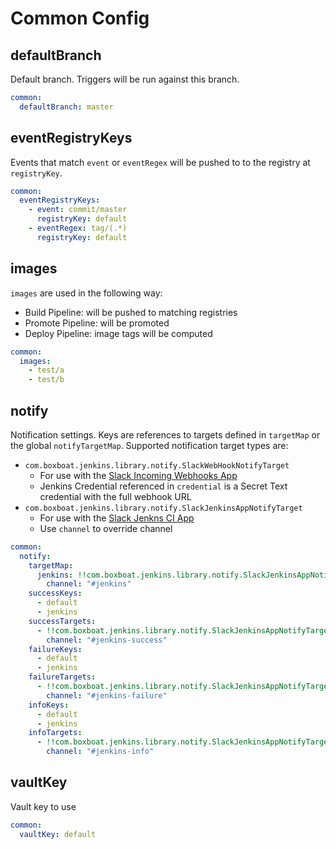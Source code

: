 # Common Config

## defaultBranch

Default branch.  Triggers will be run against this branch.

```yaml
common:
  defaultBranch: master
```

## eventRegistryKeys

Events that match `event` or `eventRegex` will be pushed to to the registry at `registryKey`.

```yaml
common:
  eventRegistryKeys:
    - event: commit/master
      registryKey: default
    - eventRegex: tag/(.*)
      registryKey: default
```

## images

`images` are used in the following way:

- Build Pipeline: will be pushed to matching registries
- Promote Pipeline: will be promoted
- Deploy Pipeline: image tags will be computed

```yaml
common:
  images:
    - test/a
    - test/b
```

## notify

Notification settings.  Keys are references to targets defined in `targetMap` or the global `notifyTargetMap`.
Supported notification target types are:

- `com.boxboat.jenkins.library.notify.SlackWebHookNotifyTarget`
  - For use with the [Slack Incoming Webhooks App](https://boxboat.slack.com/apps/A0F7XDUAZ-incoming-webhooks?next_id=0)
  - Jenkins Credential referenced in `credential` is a Secret Text credential with the full webhook URL
- `com.boxboat.jenkins.library.notify.SlackJenkinsAppNotifyTarget`
  - For use with the [Slack Jenkns CI App](https://boxboat.slack.com/apps/A0F7VRFKN-jenkins-ci?next_id=0)
  - Use `channel` to override channel

```yaml
common:
  notify:
    targetMap:
      jenkins: !!com.boxboat.jenkins.library.notify.SlackJenkinsAppNotifyTarget
        channel: "#jenkins"
    successKeys:
      - default
      - jenkins
    successTargets:
      - !!com.boxboat.jenkins.library.notify.SlackJenkinsAppNotifyTarget
        channel: "#jenkins-success"
    failureKeys:
      - default
      - jenkins
    failureTargets:
      - !!com.boxboat.jenkins.library.notify.SlackJenkinsAppNotifyTarget
        channel: "#jenkins-failure"
    infoKeys:
      - default
      - jenkins
    infoTargets:
      - !!com.boxboat.jenkins.library.notify.SlackJenkinsAppNotifyTarget
        channel: "#jenkins-info"
```

## vaultKey

Vault key to use

```yaml
common:
  vaultKey: default
```
